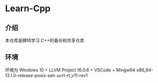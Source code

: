 # Learn-Cpp

## 介绍

本仓库是肆鸠学习 C++的备份和共享仓库

## 环境

环境为 Windows 10 + LLVM Project 16.0.6 + VSCode + Mingw64 x86_64-13.1.0-release-posix-seh-ucrt-rt_v11-rev1
